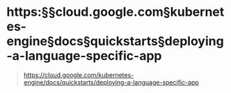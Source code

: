 
# https:§§cloud.google.com§kubernetes-engine§docs§quickstarts§deploying-a-language-specific-app
> https://cloud.google.com/kubernetes-engine/docs/quickstarts/deploying-a-language-specific-app
        